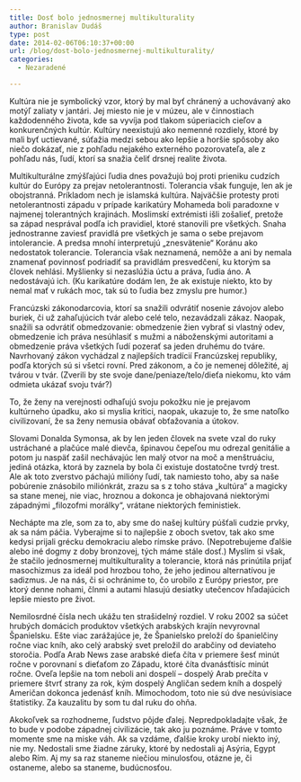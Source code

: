 ```yaml
---
title: Dosť bolo jednosmernej multikulturality
author: Branislav Dudáš
type: post
date: 2014-02-06T06:10:37+00:00
url: /blog/dost-bolo-jednosmernej-multikulturality/
categories:
  - Nezaradené

---
```

Kultúra nie je symbolický vzor, ktorý by mal byť chránený a uchovávaný ako motýľ zaliaty v jantári. Jej miesto nie je v múzeu, ale v činnostiach každodenného života, kde sa vyvíja pod tlakom súperiacich cieľov a konkurenčných kultúr. Kultúry neexistujú ako nemenné rozdiely, ktoré by mali byť uctievané, súťažia medzi sebou ako lepšie a horšie spôsoby ako niečo dokázať, nie z pohľadu nejakého externého pozorovateľa, ale z pohľadu nás, ľudí, ktorí sa snažia čeliť drsnej realite života.<!--more-->

Multikulturálne zmýšľajúci ľudia dnes považujú boj proti prieniku cudzích kultúr do Európy za prejav netolerantnosti. Tolerancia však funguje, len ak je obojstranná. Príkladom nech je islamská kultúra. Najväčšie protesty proti netolerantnosti západu v prípade karikatúry Mohameda boli paradoxne v najmenej tolerantných krajinách. Moslimskí extrémisti išli zošalieť, pretože sa západ nesprával podľa ich pravidiel, ktoré stanovili pre všetkých. Snaha jednostranne zaviesť pravidlá pre všetkých je sama o sebe prejavom intolerancie. A predsa mnohí interpretujú „znesvätenie“ Koránu ako nedostatok tolerancie. Tolerancia však neznamená, nemôže a ani by nemala znamenať povinnosť podriadiť sa pravidlám presvedčení, ku ktorým sa človek nehlási. Myšlienky si nezaslúžia úctu a práva, ľudia áno. A nedostávajú ich. (Ku karikatúre dodám len, že ak existuje niekto, kto by nemal mať v rukách moc, tak sú to ľudia bez zmyslu pre humor.)

Francúzski zákonodarcovia, ktorí sa snažili odvrátiť nosenie závojov alebo buriek, či už zahaľujúcich tvár alebo celé telo, nezavádzali zákaz. Naopak, snažili sa odvrátiť obmedzovanie: obmedzenie žien vybrať si vlastný odev, obmedzenie ich práva nesúhlasiť s mužmi a náboženskými autoritami a obmedzenie práva všetkých ľudí pozerať sa jeden druhému do tváre. Navrhovaný zákon vychádzal z najlepších tradícií Francúzskej republiky, podľa ktorých sú si všetci rovní. Pred zákonom, a čo je nemenej dôležité, aj tvárou v tvár. (Zverili by ste svoje dane/peniaze/telo/dieťa niekomu, kto vám odmieta ukázať svoju tvár?)

To, že ženy na verejnosti odhaľujú svoju pokožku nie je prejavom kultúrneho úpadku, ako si myslia kritici, naopak, ukazuje to, že sme natoľko civilizovaní, že sa ženy nemusia obávať obťažovania a útokov.

Slovami Donalda Symonsa, ak by len jeden človek na svete vzal do ruky ustráchané a plačúce malé dievča, špinavou čepeľou mu odrezal genitálie a potom ju naspäť zašil nechávajúc len malý otvor na moč a menštruáciu, jediná otázka, ktorá by zaznela by bola či existuje dostatočne tvrdý trest. Ale ak toto zverstvo páchajú milióny ľudí, tak namiesto toho, aby sa naše pobúrenie znásobilo miliónkrát, zrazu sa s z toho stáva „kultúra“ a magicky sa stane menej, nie viac, hroznou a dokonca je obhajovaná niektorými západnými „filozofmi morálky“, vrátane niektorých feministiek.

Nechápte ma zle, som za to, aby sme do našej kultúry púšťali cudzie prvky, ak sa nám páčia. Vyberajme si to najlepšie z oboch svetov, tak ako sme kedysi prijali grécku demokraciu alebo rímske právo. (Nepotrebujeme ďalšie alebo iné dogmy z doby bronzovej, tých máme stále dosť.) Myslím si však, že stačilo jednosmernej multikulturality a tolerancie, ktorá nás prinútila prijať masochizmus za ideál pod hrozbou toho, že jeho jedinou alternatívou je sadizmus. Je na nás, či si ochránime to, čo urobilo z Európy priestor, pre ktorý denne nohami, člnmi a autami hlasujú desiatky utečencov hľadajúcich lepšie miesto pre život.

Nemilosrdné čísla nech ukážu ten strašidelný rozdiel. V roku 2002 sa súčet hrubých domácich produktov všetkých arabských krajín nevyrovnal Španielsku. Ešte viac zarážajúce je, že Španielsko preloží do španielčiny ročne viac kníh, ako celý arabský svet preložil do arabčiny od deviateho storočia. Podľa Arab News zase arabské dieťa číta v priemere šesť minút ročne v porovnaní s dieťaťom zo Západu, ktoré číta dvanásťtisíc minút ročne. Oveľa lepšie na tom neboli ani dospelí – dospelý Arab prečíta v priemere štvrť strany za rok, kým dospelý Angličan sedem kníh a dospelý Američan dokonca jedenásť kníh. Mimochodom, toto nie sú dve nesúvisiace štatistiky. Za kauzalitu by som tu dal ruku do ohňa.

Akokoľvek sa rozhodneme, ľudstvo pôjde ďalej. Nepredpokladajte však, že to bude v podobe západnej civilizácie, tak ako ju poznáme. Práve v tomto momente sme na miske váh. Ak sa vzdáme, ďalšie kroky urobí niekto iný, nie my. Nedostali sme žiadne záruky, ktoré by nedostali aj Asýria, Egypt alebo Rím. Aj my sa raz staneme niečiou minulosťou, otázne je, či ostaneme, alebo sa staneme, budúcnosťou.